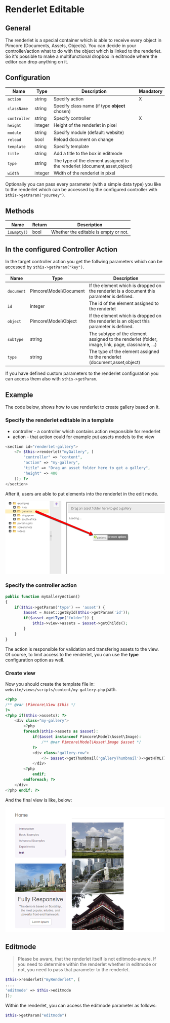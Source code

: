 # Renderlet Editable

## General

The renderlet is a special container which is able to receive every object in Pimcore (Documents, Assets, Objects).
You can decide in your controller/action what to do with the object which is linked to the renderlet.
So it's possible to make a multifunctional dropbox in editmode where the editor can drop anything on it.

## Configuration

| Name           | Type      | Description                                                                 | Mandatory   |
|----------------|-----------|-----------------------------------------------------------------------------|-------------|
| `action`       | string    | Specify action                                                              | X           |
| `className`    | string    | Specify class name (if type **object** chosen)                              |             |
| `controller`   | string    | Specify controller                                                          | X           |
| `height`       | integer   | Height of the renderlet in pixel                                            |             |
| `module`       | string    | Specify module (default: website)                                           |             |
| `reload`       | bool      | Reload document on change                                                   |             |
| `template`     | string    | Specify template                                                            |             |
| `title`        | string    | Add a title to the box in editmode                                          |             |
| `type`         | string    | The type of the element assigned to the renderlet (document,asset,object)   |             |
| `width`        | integer   | Width of the renderlet in pixel                                             |             |

Optionally you can pass every parameter (with a simple data type) you like to the renderlet which can be accessed by 
the configured controller with `$this->getParam("yourKey")`.

## Methods

| Name            | Return    | Description                                                 |
|-----------------|-----------|-------------------------------------------------------------|
| `isEmpty()`     | bool      | Whether the editable is empty or not.                       |

## In the configured Controller Action

In the target controller action you get the follwing parameters which can be accessed by `$this->getParam("key")`.

| Name       | Type                   | Description                                                                                      |
|------------|------------------------|--------------------------------------------------------------------------------------------------|
| `document` | Pimcore\Model\Document | If the element which is dropped on the renderlet is a document this parameter is defined.        |
| `id`       | integer                | The id of the element assigned to the renderlet                                                  |
| `object`   | Pimcore\Model\Object   | If the element which is dropped on the renderlet is an object this parameter is defined.         |
| `subtype`  | string                 | The subtype of the element assigned to the renderlet (folder, image, link, page, classname, ...) |
| `type`     | string                 | The type of the element assigned to the renderlet (document,asset,object)                        |

If you have defined custom parameters to the renderlet configuration you can access them also with `$this->getParam`.

## Example

The code below, shows how to use renderlet to create gallery based on it. 

### Specify the renderlet editable in a template

* controller - a controller which contains action responsible for renderlet
* action - that action could for example put assets models to the view

```php
<section id="renderlet-gallery">
    <?= $this->renderlet("myGallery", [
        "controller" => "content",
        "action" => "my-gallery",
        "title" => "Drag an asset folder here to get a gallery",
        "height" => 400
    ]); ?>
</section>
```

After it, users are able to put elements into the renderlet in the edit mode.

![Renderlet gallery - editmode](../../img/editables_renderlet_gallery_example_editmode.png)

### Specify the controller action

```php
public function myGalleryAction()
{
    if($this->getParam('type') == 'asset') {
        $asset = Asset::getById($this->getParam('id'));
        if($asset->getType("folder")) {
            $this->view->assets = $asset->getChilds();
        }
    }
}
```

The action is responsible for validation and transfering assets to the view.
Of course, to limit access to the renderlet, you can use the **type** configuration option as well. 

### Create view

Now you should create the template file in: `website/views/scripts/content/my-gallery.php` path. 

```php
<?php
/** @var \Pimcore\View $this */
?>
<?php if($this->assets): ?>
    <div class="my-gallery">
        <?php
        foreach($this->assets as $asset):
            if($asset instanceof Pimcore\Model\Asset\Image):
                /** @var Pimcore\Model\Asset\Image $asset */
            ?>
            <div class="gallery-row">
                <?= $asset->getThumbnail('galleryThumbnail')->getHTML(); ?>
            </div>
        <?php
            endif;
        endforeach; ?>
    </div>
<?php endif; ?>
```

And the final view is like, below:

![Rendered renderlet - frontend](../../img/editables_renderlet_rendered_view.png)


## Editmode

> Please be aware, that the renderlet itself is not editmode-aware. If you need to determine within the renderlet whether in editmode or not, you need to pass that parameter to the renderlet.


```php
$this->renderlet("myRenderlet", [
....
'editmode' => $this->editmode
]);
```

Within the renderlet, you can access the editmode parameter as follows:

```php
$this->getParam("editmode")
```